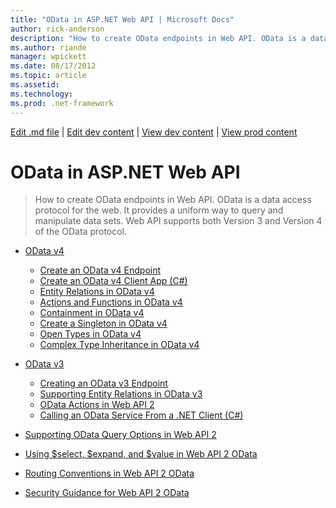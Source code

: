 ```yaml
---
title: "OData in ASP.NET Web API | Microsoft Docs"
author: rick-anderson
description: "How to create OData endpoints in Web API. OData is a data access protocol for the web. It provides a uniform way to query and manipulate data sets. Web API s..."
ms.author: riande
manager: wpickett
ms.date: 08/17/2012
ms.topic: article
ms.assetid: 
ms.technology: 
ms.prod: .net-framework
---
```

[Edit .md file](C:\Projects\msc\dev\Msc.Www\Web.ASP\App_Data\github\web-api\overview\index.md) | [Edit dev content](http://www.aspdev.net/umbraco#/content/content/edit/42961) | [View dev content](http://docs.aspdev.net/tutorials/web-api/overview/odata-support-in-aspnet-web-api/index.html) | [View prod content](http://www.asp.net/web-api/overview/odata-support-in-aspnet-web-api)

OData in ASP.NET Web API
====================
> How to create OData endpoints in Web API. OData is a data access protocol for the web. It provides a uniform way to query and manipulate data sets. Web API supports both Version 3 and Version 4 of the OData protocol.


- [OData v4](odata-v4/index.md)

    - [Create an OData v4 Endpoint](odata-v4/create-an-odata-v4-endpoint.md)
    - [Create an OData v4 Client App (C#)](odata-v4/create-an-odata-v4-client-app.md)
    - [Entity Relations in OData v4](odata-v4/entity-relations-in-odata-v4.md)
    - [Actions and Functions in OData v4](odata-v4/odata-actions-and-functions.md)
    - [Containment in OData v4](odata-v4/odata-containment-in-web-api-22.md)
    - [Create a Singleton in OData v4](odata-v4/using-a-singleton-in-an-odata-endpoint-in-web-api-22.md)
    - [Open Types in OData v4](odata-v4/use-open-types-in-odata-v4.md)
    - [Complex Type Inheritance in OData v4](odata-v4/complex-type-inheritance-in-odata-v4.md)
- [OData v3](odata-v3/index.md)

    - [Creating an OData v3 Endpoint](odata-v3/creating-an-odata-endpoint.md)
    - [Supporting Entity Relations in OData v3](odata-v3/working-with-entity-relations.md)
    - [OData Actions in Web API 2](odata-v3/odata-actions.md)
    - [Calling an OData Service From a .NET Client (C#)](odata-v3/calling-an-odata-service-from-a-net-client.md)
- [Supporting OData Query Options in Web API 2](supporting-odata-query-options.md)
- [Using $select, $expand, and $value in Web API 2 OData](using-select-expand-and-value.md)
- [Routing Conventions in Web API 2 OData](odata-routing-conventions.md)
- [Security Guidance for Web API 2 OData](odata-security-guidance.md)